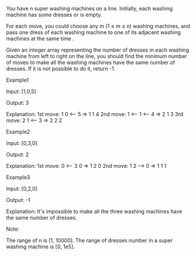 You have n super washing machines on a line. Initially, each washing machine has some dresses or is empty.


For each move, you could choose any m (1 &le; m &le; n) washing machines, and pass one dress of each washing machine to one of its adjacent washing machines  at the same time .

Given an integer array representing the number of dresses in each washing machine from left to right on the line, you should find the minimum number of moves to make all the washing machines have the same number of dresses. If it is not possible to do it, return -1.

Example1

Input: [1,0,5]

Output: 3

Explanation:
1st move:    1     0 <-- 5    =>    1     1     4
2nd move:    1 <-- 1 <-- 4    =>    2     1     3
3rd move:    2     1 <-- 3    =>    2     2     2


Example2

Input: [0,3,0]

Output: 2

Explanation:
1st move:    0 <-- 3     0    =>    1     2     0
2nd move:    1     2 --> 0    =>    1     1     1


Example3

Input: [0,2,0]

Output: -1

Explanation:
It's impossible to make all the three washing machines have the same number of dresses.




Note:

The range of n is [1, 10000].
The range of dresses number in a super washing machine is [0, 1e5].
